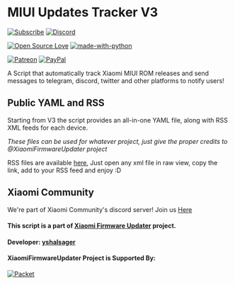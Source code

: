 # MIUI Updates Tracker V3

[![Subscribe](https://img.shields.io/badge/Telegram-Subscribe-blue.svg)](https://t.me/MIUIUpdatesTracker)
[![Discord](https://img.shields.io/discord/221706949786468353.svg?style=flat-square)](https://discord.gg/xiaomi)

[![Open Source Love](https://badges.frapsoft.com/os/v1/open-source.png?v=103)](https://github.com/ellerbrock/open-source-badges/)
[![made-with-python](https://img.shields.io/badge/Made%20with-Python-1f425f.svg)](https://www.python.org/)

[![Patreon](https://img.shields.io/badge/Patreon-Donate-red.svg)](https://www.patreon.com/XiaomiFirmwareUpdater)
[![PayPal](https://img.shields.io/badge/PayPal-Donate-blue.svg)](https://www.paypal.me/yshalsager)

A Script that automatically track Xiaomi MIUI ROM releases and send messages to telegram, discord, twitter and other platforms to notify users!

## Public YAML and RSS
Starting from V3 the script provides an all-in-one YAML file, along with RSS XML feeds for each device.

_These files can be used for whatever project, just give the proper credits to @XiaomiFirmwareUpdater project_

RSS files are available [here](https://github.com/XiaomiFirmwareUpdater/miui-updates-tracker/tree/master/rss), Just open any xml file in raw view, copy the link, add to your RSS feed and enjoy :D

## Xiaomi Community
We're part of Xiaomi Community's discord server! Join us [Here](https://discord.gg/xiaomi)

#### This script is a part of [Xiaomi Firmware Updater](https://github.com/XiaomiFirmwareUpdater) project.
#### Developer: [yshalsager](https://github.com/yshalsager)

#### XiaomiFirmwareUpdater Project is Supported By:
[![Packet](https://raw.githubusercontent.com/XiaomiFirmwareUpdater/xiaomifirmwareupdater.github.io/master/images/Packet_logo_sm.png)](https://www.packet.net)
